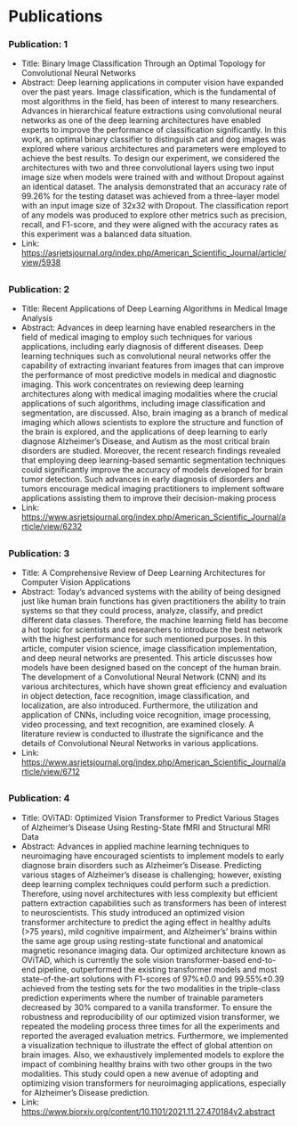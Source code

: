 # Publications
### Publication: 1

* Title: Binary Image Classification Through an Optimal Topology for Convolutional Neural Networks
* Abstract: Deep learning applications in computer vision have expanded over the past years. Image classification, which is the fundamental of most algorithms in the field, has been of interest to many researchers. Advances in hierarchical feature extractions using convolutional neural networks as one of the deep learning architectures have enabled experts to improve the performance of classification significantly. In this work, an optimal binary classifier to distinguish cat and dog images was explored where various architectures and parameters were employed to achieve the best results. To design our experiment, we considered the architectures with two and three convolutional layers using two input image size when models were trained with and without Dropout against an identical dataset. The analysis demonstrated that an accuracy rate of 99.26% for the testing dataset was achieved from a three-layer model with an input image size of 32x32 with Dropout. The classification report of any models was produced to explore other metrics such as precision, recall, and F1-score, and they were aligned with the accuracy rates as this experiment was a balanced data situation.
* Link: https://asrjetsjournal.org/index.php/American_Scientific_Journal/article/view/5938
##
### Publication: 2
* Title: Recent Applications of Deep Learning Algorithms in Medical Image Analysis
* Abstract: Advances in deep learning have enabled researchers in the field of medical imaging to employ such techniques for various applications, including early diagnosis of different diseases. Deep learning techniques such as convolutional neural networks offer the capability of extracting invariant features from images that can improve the performance of most predictive models in medical and diagnostic imaging. This work concentrates on reviewing deep learning architectures along with medical imaging modalities where the crucial applications of such algorithms, including image classification and segmentation, are discussed. Also, brain imaging as a branch of medical imaging which allows scientists to explore the structure and function of the brain is explored, and the applications of deep learning to early diagnose Alzheimer’s Disease, and Autism as the most critical brain disorders are studied. Moreover, the recent research findings revealed that employing deep learning-based semantic segmentation techniques could significantly improve the accuracy of models developed for brain tumor detection. Such advances in early diagnosis of disorders and tumors encourage medical imaging practitioners to implement software applications assisting them to improve their decision-making process
* Link: https://www.asrjetsjournal.org/index.php/American_Scientific_Journal/article/view/6232
##
### Publication: 3
* Title: A Comprehensive Review of Deep Learning Architectures for Computer Vision Applications
* Abstract: Today’s advanced systems with the ability of being designed just like human brain functions has given practitioners the ability to train systems so that they could process, analyze, classify, and predict different data classes. Therefore, the machine learning field has become a hot topic for scientists and researchers to introduce the best network with the highest performance for such mentioned purposes. In this article, computer vision science, image classification implementation, and deep neural networks are presented. This article discusses how models have been designed based on the concept of the human brain. The development of a Convolutional Neural Network (CNN) and its various architectures, which have shown great efficiency and evaluation in object detection, face recognition, image classification, and localization, are also introduced. Furthermore, the utilization and application of CNNs, including voice recognition, image processing, video processing, and text recognition, are examined closely. A literature review is conducted to illustrate the significance and the details of Convolutional Neural Networks in various applications.
* Link: https://www.asrjetsjournal.org/index.php/American_Scientific_Journal/article/view/6712
##
### Publication: 4
* Title: OViTAD: Optimized Vision Transformer to Predict Various Stages of Alzheimer’s Disease Using Resting-State fMRI and Structural MRI Data
* Abstract: Advances in applied machine learning techniques to neuroimaging have encouraged scientists to implement models to early diagnose brain disorders such as Alzheimer’s Disease. Predicting various stages of Alzheimer’s disease is challenging; however, existing deep learning complex techniques could perform such a prediction. Therefore, using novel architectures with less complexity but efficient pattern extraction capabilities such as transformers has been of interest to neuroscientists. This study introduced an optimized vision transformer architecture to predict the aging effect in healthy adults (>75 years), mild cognitive impairment, and Alzheimer’s’ brains within the same age group using resting-state functional and anatomical magnetic resonance imaging data. Our optimized architecture known as OViTAD, which is currently the sole vision transformer-based end-to-end pipeline, outperformed the existing transformer models and most state-of-the-art solutions with F1-scores of 97%±0.0 and 99.55%±0.39 achieved from the testing sets for the two modalities in the triple-class prediction experiments where the number of trainable parameters decreased by 30% compared to a vanilla transformer. To ensure the robustness and reproducibility of our optimized vision transformer, we repeated the modeling process three times for all the experiments and reported the averaged evaluation metrics. Furthermore, we implemented a visualization technique to illustrate the effect of global attention on brain images. Also, we exhaustively implemented models to explore the impact of combining healthy brains with two other groups in the two modalities. This study could open a new avenue of adopting and optimizing vision transformers for neuroimaging applications, especially for Alzheimer’s Disease prediction.
* Link: https://www.biorxiv.org/content/10.1101/2021.11.27.470184v2.abstract

